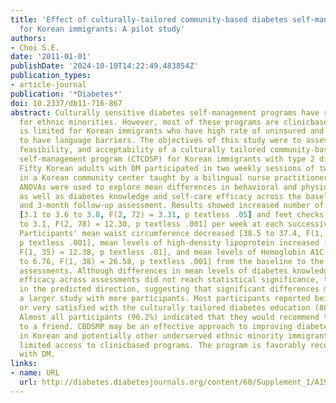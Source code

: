 ```yaml
---
title: 'Effect of culturally-tailored community-based diabetes self-management program
  for Korean immigrants: A pilot study'
authors:
- Choi S.E.
date: '2011-01-01'
publishDate: '2024-10-10T14:22:49.483854Z'
publication_types:
- article-journal
publication: '*Diabetes*'
doi: 10.2337/db11-716-867
abstract: Culturally sensitive diabetes self-management programs have shown benefits
  for ethnic minorities. However, most of these programs are clinicbased and accessibility
  is limited for Korean immigrants who have high rate of uninsured and are likely
  to have language barriers. The objectives of this study were to assess the effectiveness,
  feasibility, and acceptability of a culturally tailored community-based diabetes
  self-management program (CTCDSP) for Korean immigrants with type 2 diabetes (DM).
  Fifty Korean adults with DM participated in two weekly sessions of two hours CTCDSP
  in a Korean community center taught by a bilingual nurse practitioner. Repeated-measures
  ANOVAs were used to explore mean differences in behavioral and physiological outcomes
  as well as diabetes knowledge and self-care efficacy across the baseline, post-program,
  and 3-month follow-up assessment. Results showed increased number of exercise activities
  [3.1 to 3.6 to 3.8, F(2, 72) = 3.31, p textless .05] and feet checks [1.7 to 2.8
  to 3.1, F(2, 78) = 12.30, p textless .001] per week at each successive assessment.
  Participants' mean waist circumference decreased [38.5 to 37.4, F(1, 39) = 22.58,
  p textless .001], mean levels of high-density lipoprotein increased [44.0 to 48.7,
  F(1, 35) = 12.38, p textless .01], and mean levels of Hemoglobin A1C decreased [7.29
  to 6.76, F(1, 38) = 26.58, p textless .001] from the baseline to the 3-month follow-up
  assessments. Although differences in mean levels of diabetes knowledge and self-care
  efficacy across assessments did not reach statistical significance, the means were
  in the predicted direction, suggesting that significant differences may emerge in
  a larger study with more participants. Most participants reported being satisfied
  or very satisfied with the culturally tailored diabetes education (88.7%) program.
  Almost all participants (96.2%) indicated that they would recommend the program
  to a friend. CBDSMP may be an effective approach to improving diabetes outcomes
  in Korean and potentially other underserved ethnic minority immigrants who have
  limited access to clinicbased programs. The program is favorably received by patients
  with DM.
links:
- name: URL
  url: http://diabetes.diabetesjournals.org/content/60/Supplement_1/A195.full.pdf+html
---
```

